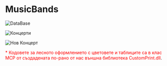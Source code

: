 # MusicBands

![DataBase](https://katev.eu/GitHub/Images/db_music_bands_map.png)

![Концерти](https://katev.eu/GitHub/Images/Concerts.PNG)

![Нов Концерт](https://katev.eu/GitHub/Images/NewConcert.PNG)

<span style="color: red;">* Кодовете за лесното оформлението с цветовете и таблиците са в клас MCP от създадената по-рано от нас външна библиотека CustomPrint.dll</span>.


